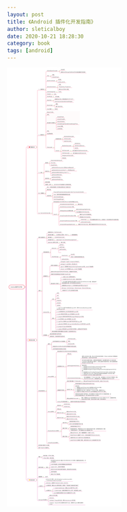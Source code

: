 ```yaml
---
layout: post
title: 《Android 插件化开发指南》
author: sleticalboy
date: 2020-10-21 18:28:30
category: book
tags: [android]
---
```


![Android 插件化开发](/assets/book/Android插件化开发.svg)